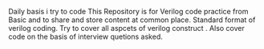 Daily basis i try to code
This Repository is for Verilog code practice from Basic and to share and store content at common place.
Standard format of verilog coding.
Try to cover all aspcets of verilog construct .
Also cover code on the basis of interview quetions asked.
